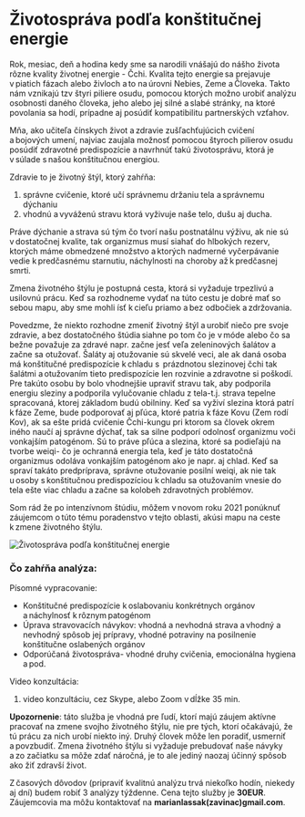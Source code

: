 # Životospráva podľa konštitučnej energie
Rok, mesiac, deň a hodina kedy sme sa narodili vnášajú do nášho života rôzne kvality životnej energie - Čchi. Kvalita tejto energie sa prejavuje v piatich fázach alebo živloch a to na úrovni Nebies, Zeme a Človeka. Takto nám vznikajú tzv štyri piliere osudu, pomocou ktorých možno urobiť analýzu osobnosti daného človeka, jeho alebo jej silné a slabé stránky, na ktoré povolania sa hodí, prípadne aj posúdiť kompatibilitu partnerských vzťahov.

Mňa, ako učiteľa čínskych život a zdravie zušľachťujúcich cvičení a bojových umení, najviac zaujala možnosť pomocou štyroch pilierov osudu posúdiť zdravotné predispozície a navrhnúť takú životosprávu, ktorá je v súlade s našou konštitučnou energiou.

Zdravie to je životný štýl, ktorý zahŕňa:
1. správne cvičenie, ktoré učí správnemu držaniu tela a správnemu dýchaniu
2. vhodnú a vyváženú stravu ktorá vyživuje naše telo, dušu aj ducha.

Práve dýchanie a strava sú tým čo tvorí našu postnatálnu výživu, ak nie sú v dostatočnej kvalite, tak organizmus musí siahať do hlbokých rezerv, ktorých máme obmedzené množstvo a ktorých nadmerné vyčerpávanie vedie k predčasnému starnutiu, náchylnosti na choroby až k predčasnej smrti.

Zmena životného štýlu je postupná cesta, ktorá si vyžaduje trpezlivú a usilovnú prácu. Keď sa rozhodneme vydať na túto cestu je dobré mať so sebou mapu, aby sme mohli ísť k cieľu priamo a bez odbočiek a zdržovania.

Povedzme, že niekto rozhodne zmeniť životný štýl a urobiť niečo pre svoje zdravie, a bez dostatočného štúdia siahne po tom čo je v móde alebo čo sa bežne považuje za zdravé napr. začne jesť veľa zeleninových šalátov a začne sa otužovať. Šaláty aj otužovanie sú skvelé veci, ale ak daná osoba má konštitučné predispozície k chladu s  prázdnotou slezinovej čchi tak šalátmi a otužovaním tieto predispozície len rozvinie a zdravotne si poškodí. Pre takúto osobu by bolo vhodnejšie upraviť stravu tak, aby podporila energiu sleziny a podporila vylučovanie chladu z tela-t.j. strava tepelne spracovaná, ktorej základom budú obilniny. Keď sa vyživí slezina ktorá patrí k fáze Zeme, bude podporovať aj pľúca, ktoré patria k fáze Kovu (Zem rodí Kov), ak sa ešte pridá cvičenie Čchi-kungu pri ktorom sa človek okrem iného naučí aj správne dýchať, tak sa silne podporí odolnosť organizmu voči vonkajším patogénom. Sú to práve pľúca a slezina, ktoré sa podieľajú na tvorbe weiqi- čo je ochranná energia tela, keď je táto dostatočná organizmus odoláva vonkajším patogénom ako je napr. aj chlad. Keď sa spraví takáto predpríprava, správne otužovanie posilní weiqi, ak nie tak u osoby s konštitučnou predispozíciou k chladu sa otužovaním vnesie do tela ešte viac chladu a začne sa kolobeh zdravotných problémov.

Som rád že po intenzívnom štúdiu, môžem v novom roku 2021 ponúknuť záujemcom o túto tému poradenstvo v tejto oblasti, akúsi mapu na ceste k zmene životného štýlu.

![Životospráva podľa konštitučnej energie](/images/five_elements_birth_and_against.jpg)

### Čo zahŕňa analýza:

Písomné vypracovanie:
* Konštitučné predispozície k oslabovaniu konkrétnych orgánov a náchylnosť k rôznym patogénom
* Úprava stravovacích návykov: vhodná a nevhodná strava a vhodný a nevhodný spôsob jej prípravy, vhodné potraviny na posilnenie konštitučne oslabených orgánov
* Odporúčaná životospráva- vhodné druhy cvičenia, emocionálna hygiena a pod.

Video konzultácia:
1. video konzultáciu, cez Skype, alebo Zoom v dĺžke 35 min.
        

__Upozornenie__: táto služba je vhodná pre ľudí, ktorí majú záujem aktívne pracovať na zmene svojho životného štýlu, nie pre tých, ktorí očakávajú, že tú prácu za nich urobí niekto iný. Druhý človek môže len poradiť, usmerniť a povzbudiť. Zmena životného štýlu si vyžaduje prebudovať naše návyky a zo začiatku sa môže zdať náročná, je to ale jediný naozaj účinný spôsob ako žiť zdravší život.

Z časových dôvodov (pripraviť kvalitnú analýzu trvá niekoľko hodín, niekedy aj dní) budem robiť 3 analýzy týždenne. Cena tejto služby je __30EUR__. Záujemcovia ma môžu kontaktovať na __marianlassak(zavinac)gmail.com__. 

